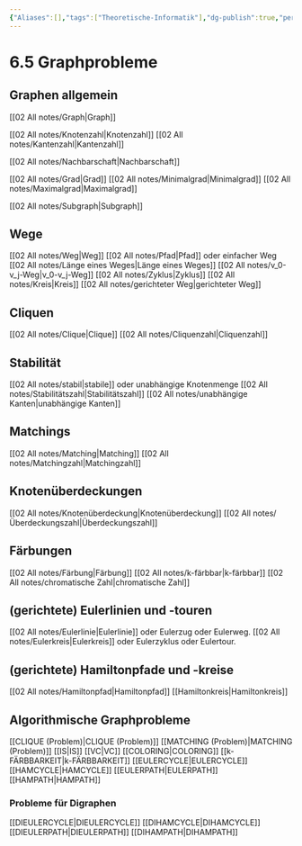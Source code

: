 ```yaml
---
{"Aliases":[],"tags":["Theoretische-Informatik"],"dg-publish":true,"permalink":"/02-all-notes/6-5-graphprobleme/","dgHomeLink":true,"dgPassFrontmatter":true}
---
```


# 6.5 Graphprobleme
## Graphen allgemein
[[02 All notes/Graph|Graph]]

[[02 All notes/Knotenzahl|Knotenzahl]]
[[02 All notes/Kantenzahl|Kantenzahl]]

[[02 All notes/Nachbarschaft|Nachbarschaft]]

[[02 All notes/Grad|Grad]]
[[02 All notes/Minimalgrad|Minimalgrad]]
[[02 All notes/Maximalgrad|Maximalgrad]]

[[02 All notes/Subgraph|Subgraph]]

## Wege
[[02 All notes/Weg|Weg]]
[[02 All notes/Pfad|Pfad]] oder einfacher Weg
[[02 All notes/Länge eines Weges|Länge eines Weges]]
[[02 All notes/v_0-v_j-Weg|v_0-v_j-Weg]]
[[02 All notes/Zyklus|Zyklus]]
[[02 All notes/Kreis|Kreis]]
[[02 All notes/gerichteter Weg|gerichteter Weg]]
## Cliquen
[[02 All notes/Clique|Clique]]
[[02 All notes/Cliquenzahl|Cliquenzahl]]

## Stabilität
[[02 All notes/stabil|stabile]] oder unabhängige Knotenmenge
[[02 All notes/Stabilitätszahl|Stabilitätszahl]]
[[02 All notes/unabhängige Kanten|unabhängige Kanten]]

## Matchings
[[02 All notes/Matching|Matching]]
[[02 All notes/Matchingzahl|Matchingzahl]]

## Knotenüberdeckungen
[[02 All notes/Knotenüberdeckung|Knotenüberdeckung]]
[[02 All notes/Überdeckungszahl|Überdeckungszahl]]

## Färbungen
[[02 All notes/Färbung|Färbung]]
[[02 All notes/k-färbbar|k-färbbar]]
[[02 All notes/chromatische Zahl|chromatische Zahl]]

## (gerichtete) Eulerlinien und -touren
[[02 All notes/Eulerlinie|Eulerlinie]] oder Eulerzug oder Eulerweg.
[[02 All notes/Eulerkreis|Eulerkreis]] oder Eulerzyklus oder Eulertour.

## (gerichtete) Hamiltonpfade und -kreise
[[02 All notes/Hamiltonpfad|Hamiltonpfad]]
[[Hamiltonkreis|Hamiltonkreis]]

## Algorithmische Graphprobleme
[[CLIQUE (Problem)|CLIQUE (Problem)]]
[[MATCHING (Problem)|MATCHING (Problem)]]
[[IS|IS]]
[[VC|VC]]
[[COLORING|COLORING]]
[[k-FÄRBBARKEIT|k-FÄRBBARKEIT]]
[[EULERCYCLE|EULERCYCLE]]
[[HAMCYCLE|HAMCYCLE]]
[[EULERPATH|EULERPATH]]
[[HAMPATH|HAMPATH]]

### Probleme für Digraphen
[[DIEULERCYCLE|DIEULERCYCLE]]
[[DIHAMCYCLE|DIHAMCYCLE]]
[[DIEULERPATH|DIEULERPATH]]
[[DIHAMPATH|DIHAMPATH]]
